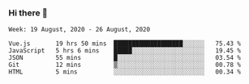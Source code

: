 ### Hi there 👋


<!--START_SECTION:waka-->
```text
Week: 19 August, 2020 - 26 August, 2020

Vue.js       19 hrs 50 mins  ███████████████████░░░░░░   75.43 % 
JavaScript   5 hrs 6 mins    █████░░░░░░░░░░░░░░░░░░░░   19.45 % 
JSON         55 mins         █░░░░░░░░░░░░░░░░░░░░░░░░   03.54 % 
Git          12 mins         ▒░░░░░░░░░░░░░░░░░░░░░░░░   00.78 % 
HTML         5 mins          ░░░░░░░░░░░░░░░░░░░░░░░░░   00.34 % 
```
<!--END_SECTION:waka-->

<!--
**therealstein/therealstein** is a ✨ _special_ ✨ repository because its `README.md` (this file) appears on your GitHub profile.

Here are some ideas to get you started:

- 🔭 I’m currently working on ...
- 🌱 I’m currently learning ...
- 👯 I’m looking to collaborate on ...
- 🤔 I’m looking for help with ...
- 💬 Ask me about ...
- 📫 How to reach me: ...
- 😄 Pronouns: ...
- ⚡ Fun fact: ...
-->
